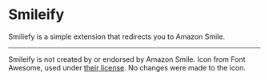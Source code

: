 # Smileify

Smiliefy is a simple extension that redirects you to Amazon Smile.

---

Smileify is not created by or endorsed by Amazon Smile. Icon from Font Awesome, used under [their license](https://fontawesome.com/license). No changes were made to the icon.
